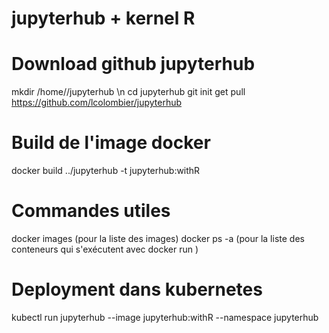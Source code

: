 # jupyterhub + kernel R

# Download github jupyterhub
mkdir /home/<user>/jupyterhub \n
cd jupyterhub
git init
get pull https://github.com/lcolombier/jupyterhub

# Build de l'image docker
docker build ../jupyterhub -t  jupyterhub:withR

# Commandes utiles
docker images (pour la liste des images)
docker ps -a (pour la liste des conteneurs qui s'exécutent avec docker run <image>)

# Deployment dans kubernetes
kubectl run jupyterhub --image jupyterhub:withR --namespace jupyterhub
